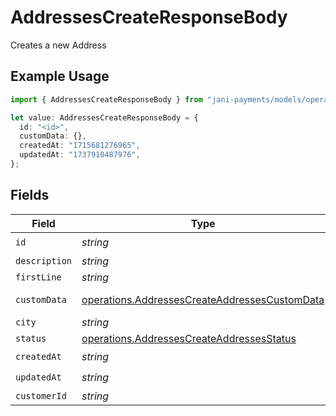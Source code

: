 # AddressesCreateResponseBody

Creates a new Address

## Example Usage

```typescript
import { AddressesCreateResponseBody } from "jani-payments/models/operations";

let value: AddressesCreateResponseBody = {
  id: "<id>",
  customData: {},
  createdAt: "1715681276965",
  updatedAt: "1737910487976",
};
```

## Fields

| Field                                                                                                          | Type                                                                                                           | Required                                                                                                       | Description                                                                                                    |
| -------------------------------------------------------------------------------------------------------------- | -------------------------------------------------------------------------------------------------------------- | -------------------------------------------------------------------------------------------------------------- | -------------------------------------------------------------------------------------------------------------- |
| `id`                                                                                                           | *string*                                                                                                       | :heavy_check_mark:                                                                                             | N/A                                                                                                            |
| `description`                                                                                                  | *string*                                                                                                       | :heavy_minus_sign:                                                                                             | N/A                                                                                                            |
| `firstLine`                                                                                                    | *string*                                                                                                       | :heavy_minus_sign:                                                                                             | N/A                                                                                                            |
| `customData`                                                                                                   | [operations.AddressesCreateAddressesCustomData](../../models/operations/addressescreateaddressescustomdata.md) | :heavy_check_mark:                                                                                             | Any valid JSON value                                                                                           |
| `city`                                                                                                         | *string*                                                                                                       | :heavy_minus_sign:                                                                                             | N/A                                                                                                            |
| `status`                                                                                                       | [operations.AddressesCreateAddressesStatus](../../models/operations/addressescreateaddressesstatus.md)         | :heavy_minus_sign:                                                                                             | N/A                                                                                                            |
| `createdAt`                                                                                                    | *string*                                                                                                       | :heavy_check_mark:                                                                                             | N/A                                                                                                            |
| `updatedAt`                                                                                                    | *string*                                                                                                       | :heavy_check_mark:                                                                                             | N/A                                                                                                            |
| `customerId`                                                                                                   | *string*                                                                                                       | :heavy_minus_sign:                                                                                             | N/A                                                                                                            |